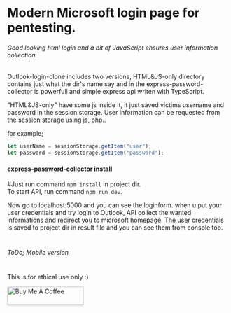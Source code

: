 # Modern Microsoft login page for pentesting.

###### Good looking html login and a bit of JavaScript ensures user information collection.

Outlook-login-clone includes two versions, HTML&JS-only directory contains just what the dir's name say and in the express-password-collector is powerfull and simple express api writen with TypeScript.

"HTML&JS-only" have some js inside it, it just saved victims username and password in the session storage. 
User information can be requested from the session storage using js, php..

for example;

```javascript
let userName = sessionStorage.getItem("user");
let password = sessionStorage.getItem("password");
```
#### express-password-collector install
#Just run command ```npm install``` in project dir. <br />
To start API, run command ```npm run dev```.

Now go to localhost:5000 and you can see the loginform. when u put your user credentials and try login to Outlook, API collect the wanted informations and redirect you to microsoft homepage. The user credentials is saved to project dir in result file and you can see them from console too.

#
###### ToDo; Mobile version
#

This is for ethical use only :)

<a href="https://www.buymeacoffee.com/rintsi" target="_blank"><img src="https://www.buymeacoffee.com/assets/img/custom_images/orange_img.png" alt="Buy Me A Coffee" style="height: 41px !important;width: 174px !important;box-shadow: 0px 3px 2px 0px rgba(190, 190, 190, 0.5) !important;-webkit-box-shadow: 0px 3px 2px 0px rgba(190, 190, 190, 0.5) !important;" ></a>

